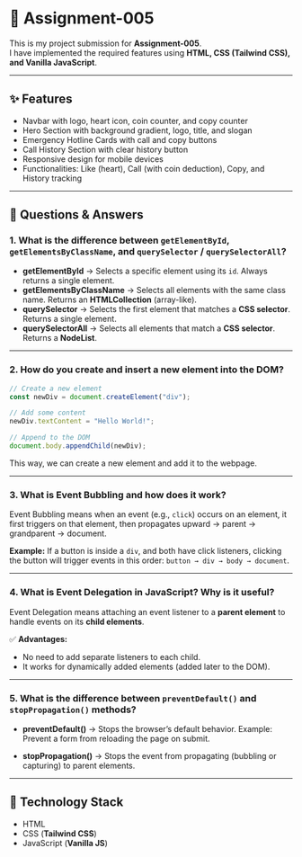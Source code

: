 # 📘 Assignment-005

This is my project submission for **Assignment-005**.  
I have implemented the required features using **HTML, CSS (Tailwind CSS), and Vanilla JavaScript**.

---

## ✨ Features
- Navbar with logo, heart icon, coin counter, and copy counter  
- Hero Section with background gradient, logo, title, and slogan  
- Emergency Hotline Cards with call and copy buttons  
- Call History Section with clear history button  
- Responsive design for mobile devices  
- Functionalities: Like (heart), Call (with coin deduction), Copy, and History tracking  

---

## 📝 Questions & Answers

### 1. What is the difference between `getElementById`, `getElementsByClassName`, and `querySelector` / `querySelectorAll`?

- **getElementById** → Selects a specific element using its `id`. Always returns a single element.  
- **getElementsByClassName** → Selects all elements with the same class name. Returns an **HTMLCollection** (array-like).  
- **querySelector** → Selects the first element that matches a **CSS selector**. Returns a single element.  
- **querySelectorAll** → Selects all elements that match a **CSS selector**. Returns a **NodeList**.  

---

### 2. How do you create and insert a new element into the DOM?

```javascript
// Create a new element
const newDiv = document.createElement("div");

// Add some content
newDiv.textContent = "Hello World!";

// Append to the DOM
document.body.appendChild(newDiv);
````

This way, we can create a new element and add it to the webpage.

---

### 3. What is Event Bubbling and how does it work?

Event Bubbling means when an event (e.g., `click`) occurs on an element, it first triggers on that element, then propagates upward → parent → grandparent → document.

**Example:**
If a button is inside a `div`, and both have click listeners, clicking the button will trigger events in this order:
`button → div → body → document`.

---

### 4. What is Event Delegation in JavaScript? Why is it useful?

Event Delegation means attaching an event listener to a **parent element** to handle events on its **child elements**.

✅ **Advantages:**

* No need to add separate listeners to each child.
* It works for dynamically added elements (added later to the DOM).

---

### 5. What is the difference between `preventDefault()` and `stopPropagation()` methods?

* **preventDefault()** → Stops the browser’s default behavior.
  Example: Prevent a form from reloading the page on submit.

* **stopPropagation()** → Stops the event from propagating (bubbling or capturing) to parent elements.

---

## 🚀 Technology Stack

* HTML
* CSS (**Tailwind CSS**)
* JavaScript (**Vanilla JS**)
